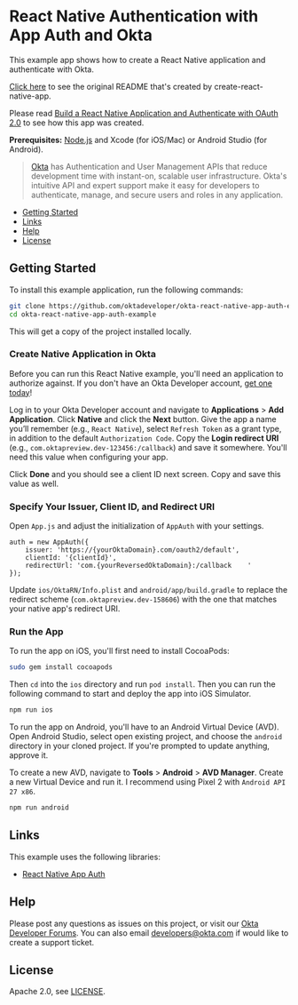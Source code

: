 # React Native Authentication with App Auth and Okta
 
This example app shows how to create a React Native application and authenticate with Okta.

[Click here](RN-README.md) to see the original README that's created by create-react-native-app.

Please read [Build a React Native Application and Authenticate with OAuth 2.0](https://developer.okta.com/blog/2018/03/16/build-react-native-authentication-oauth-2.0) to see how this app was created.

**Prerequisites:** [Node.js](https://nodejs.org/) and Xcode (for iOS/Mac) or Android Studio (for Android).

> [Okta](https://developer.okta.com/) has Authentication and User Management APIs that reduce development time with instant-on, scalable user infrastructure. Okta's intuitive API and expert support make it easy for developers to authenticate, manage, and secure users and roles in any application.

* [Getting Started](#getting-started)
* [Links](#links)
* [Help](#help)
* [License](#license)

## Getting Started

To install this example application, run the following commands:

```bash
git clone https://github.com/oktadeveloper/okta-react-native-app-auth-example.git
cd okta-react-native-app-auth-example
```

This will get a copy of the project installed locally.

### Create Native Application in Okta

Before you can run this React Native example, you'll need an application to authorize against. If you don't have an Okta Developer account, [get one today](https://developer.okta.com/signup/)!

Log in to your Okta Developer account and navigate to **Applications** > **Add Application**. Click **Native** and click the **Next** button. Give the app a name you’ll remember (e.g., `React Native`), select `Refresh Token` as a grant type, in addition to the default `Authorization Code`. Copy the **Login redirect URI** (e.g., `com.oktapreview.dev-123456:/callback`) and save it somewhere. You'll need this value when configuring your app.

Click **Done** and you should see a client ID next screen. Copy and save this value as well. 

### Specify Your Issuer, Client ID, and Redirect URI

Open `App.js` and adjust the initialization of `AppAuth` with your settings.

```
auth = new AppAuth({
    issuer: 'https://{yourOktaDomain}.com/oauth2/default',
    clientId: '{clientId}',
    redirectUrl: 'com.{yourReversedOktaDomain}:/callback	'
});
```

Update `ios/OktaRN/Info.plist` and `android/app/build.gradle` to replace the redirect scheme (`com.oktapreview.dev-158606`) with the one that matches your native app's redirect URI.

### Run the App

To run the app on iOS, you'll first need to install CocoaPods:

```bash
sudo gem install cocoapods
```

Then `cd` into the `ios` directory and run `pod install`. Then you can run the following command to start and deploy the app into iOS Simulator.

```bash
npm run ios
```

To run the app on Android, you'll have to an Android Virtual Device (AVD). Open Android Studio, select open existing project, and choose the `android` directory in your cloned project. If you're prompted to update anything, approve it.

To create a new AVD, navigate to **Tools** > **Android** > **AVD Manager**. Create a new Virtual Device and run it. I recommend using Pixel 2 with `Android API 27 x86`.
 
```bash
npm run android
```

## Links

This example uses the following libraries:

* [React Native App Auth](https://github.com/FormidableLabs/react-native-app-auth)

## Help

Please post any questions as issues on this project, or visit our [Okta Developer Forums](https://devforum.okta.com/). You can also email developers@okta.com if would like to create a support ticket.

## License

Apache 2.0, see [LICENSE](LICENSE).
